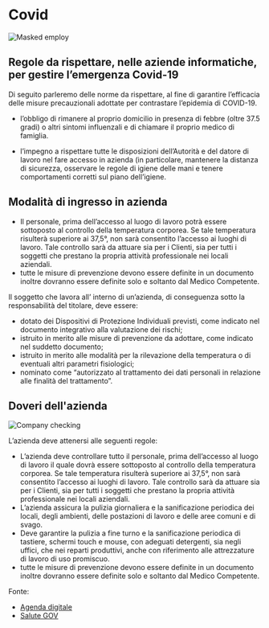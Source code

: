 # Covid

![Masked employ](/TUSL/images/employ.jpg)

## Regole da rispettare, nelle aziende informatiche, per gestire l’emergenza Covid-19

Di seguito parleremo delle norme da rispettare, al fine di garantire l’efficacia delle misure precauzionali adottate per contrastare l’epidemia di COVID-19.

- l’obbligo di rimanere al proprio domicilio in presenza di febbre (oltre 37.5 gradi) o altri sintomi influenzali e di chiamare il proprio medico di famiglia.

- l’impegno a rispettare tutte le disposizioni dell’Autorità e del datore di lavoro nel fare accesso in azienda (in particolare, mantenere la distanza di sicurezza, osservare le regole di igiene delle mani e tenere comportamenti corretti sul piano dell’igiene.

## Modalità di ingresso in azienda

- Il personale, prima dell’accesso al luogo di lavoro potrà essere sottoposto al controllo della temperatura corporea. Se tale temperatura risulterà superiore ai 37,5°, non sarà consentito l’accesso ai luoghi di lavoro. Tale controllo sarà da attuare sia per i Clienti,  sia per tutti i soggetti che prestano la propria attività professionale nei locali aziendali.
- tutte le misure di prevenzione devono essere definite in un documento inoltre dovranno essere definite solo e soltanto dal Medico Competente.

Il soggetto che lavora all’ interno di un’azienda, di conseguenza sotto la responsabilità del titolare, deve essere:

- dotato dei Dispositivi di Protezione Individuali previsti, come indicato nel documento integrativo alla valutazione dei rischi;
- istruito in merito alle misure di prevenzione da adottare, come indicato nel suddetto documento;
- istruito in merito alle modalità per la rilevazione della temperatura o di eventuali altri parametri fisiologici;
- nominato come “autorizzato al trattamento dei dati personali in relazione alle finalità del trattamento”.

## Doveri dell'azienda

![Company checking](/TUSL/images/company.jpg)

L’azienda deve attenersi alle seguenti regole:

- L’azienda deve controllare tutto il personale, prima dell’accesso al luogo di lavoro il quale dovrà essere sottoposto al controllo della temperatura corporea.
Se tale temperatura risulterà superiore ai 37,5°, non sarà consentito l’accesso ai luoghi di lavoro.
Tale controllo sarà da attuare sia per i Clienti,  sia per tutti i soggetti che prestano la propria attività professionale nei locali aziendali.
- L’azienda assicura la pulizia giornaliera e la sanificazione periodica dei locali, degli ambienti, delle postazioni di lavoro e delle aree comuni e di svago.
- Deve garantire la pulizia a fine turno e la sanificazione periodica di tastiere, schermi touch e mouse, con adeguati detergenti, sia negli uffici, che nei reparti produttivi, anche con riferimento alle attrezzature di lavoro di uso promiscuo.
- tutte le misure di prevenzione devono essere definite in un documento inoltre dovranno essere definite solo e soltanto dal Medico Competente.

Fonte:

- [Agenda digitale](www.agendadigitale.eu)
- [Salute GOV](www.salute.gov.it)
